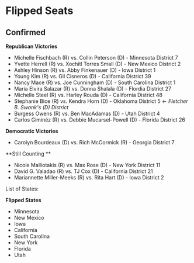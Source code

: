 # Flipped Seats

## Confirmed

**Republican Victories**

- Michelle Fischbach (R) vs. Collin Peterson (D) - Minnesota District 7
- Yvette Herrell (R) vs. Xochitl Torres Small (D) - New Mexico District 2
- Ashley Hinson (R) vs. Abby Finkenauer (D) - Iowa District 1
- Young Kim (R) vs. Gil Cisneros (D) - California District 39
- Nancy Mace (R) vs. Joe Cunningham (D) - South Carolina District 1
- Maria Elvira Salazar (R) vs. Donna Shalala (D) - Flordia District 27
- Michelle Steel (R) vs. Harley Rouda (D) - California District 48
- Stephanie Bice (R) vs. Kendra Horn (D) - Oklahoma District 5 <- *Fletcher B. Swank's (D) District*
- Burgess Owens (R) vs. Ben MacAdamas (D) - Utah District 4
- Carlos Giminéz (R) vs. Debbie Mucarsel-Powell (D) - Florida District 26

**Democratic Victories**

- Carolyn Bourdeaux (D) vs. Rich McCormick (R) - Georgia District 7

**Still Counting **
- Nicole Malliotakis (R) vs. Max Rose (D) - New York District 11
- David G. Valadao (R) vs. TJ Cox (D) - California District 21
- Mariannette Miller-Meeks (R) vs. Rita Hart (D) - Iowa District 2

List of States:

**Flipped States**

- Minnesota
- New Mexico
- Iowa
- California
- South Carolina
- New York
- Florida
- Utah